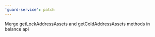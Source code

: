 ```yaml
---
'guard-service': patch
---
```


Merge getLockAddressAssets and getColdAddressAssets methods in balance api
